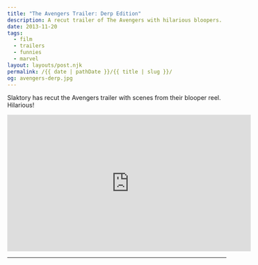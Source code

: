 ```yaml
---
title: "The Avengers Trailer: Derp Edition"
description: A recut trailer of The Avengers with hilarious bloopers.
date: 2013-11-20
tags: 
  - film
  - trailers
  - funnies
  - marvel
layout: layouts/post.njk
permalink: /{{ date | pathDate }}/{{ title | slug }}/
og: avengers-derp.jpg
---
```


Slaktory has recut the Avengers trailer with scenes from their blooper reel. Hilarious!

<iframe class="youtube-video" width="560" height="315" src="https://www.youtube.com/embed/-OvMEKqQeFw" title="YouTube video player" frameborder="0" allow="accelerometer; autoplay; clipboard-write; encrypted-media; gyroscope; picture-in-picture; web-share" allowfullscreen></iframe>

---
